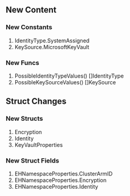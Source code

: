 ## New Content

### New Constants

1. IdentityType.SystemAssigned
1. KeySource.MicrosoftKeyVault

### New Funcs

1. PossibleIdentityTypeValues() []IdentityType
1. PossibleKeySourceValues() []KeySource

## Struct Changes

### New Structs

1. Encryption
1. Identity
1. KeyVaultProperties

### New Struct Fields

1. EHNamespaceProperties.ClusterArmID
1. EHNamespaceProperties.Encryption
1. EHNamespaceProperties.Identity
